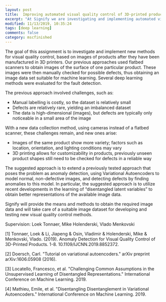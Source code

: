 ```yaml
---
layout: post
title:  Improving automated visual quality control of 3D-printed products (Signify)
excerpt: "At Signify we are investigating and implementing automated visual quality control of our 3D-printed products in order to improve our quality control and to lower the cost of non-quality. A baseline method to obtain images and detect anomalies (defects) has already been developed, based on deep learning algorithms. We plan to simplify the setup for obtaining images, such that it will work faster and for a bigger variety of products. Therefore, our aim is to expand the current methods for fault detection, making them more robust, reliable, and more compatible to the images obtained with this new method."
modified: 11/13/2019, 10:35:24
tags: [deep learning]
comments: false
category: mscfinished
---
```


The goal of this assignment is to investigate and implement new methods for visual quality control, based on images of products after they have been manufactured in 3D printers. Our previous approaches used flatbed scanners to obtain images of the surface of one particular product. These images were then manually checked for possible defects, thus obtaining an image data set suitable for machine learning. Several deep learning methods were evaluated for the fault detection.

The previous approach involved challenges, such as:
 
 * Manual labelling is costly, so the dataset is relatively small
 * Defects are relatively rare, yielding an imbalanced dataset
 * The data is high-dimensional (images), but defects are typically only noticeable in a small area of the image

With a new data collection method, using cameras instead of a flatbed scanner, these challenges remain, and new ones arise:

 * Images of the same product show more variety; factors such as location, orientation, and lighting conditions may vary
 * 3D printing allows for customizability in products, previously unseen product shapes still need to be checked for defects in a reliable way

The suggested approach is to extend a previously tested approach  that poses the problem as anomaly detection, using Variational Autoencoders  to model normal, non-defective images, and detecting defects by finding anomalies to this model. In particular, the suggested approach is to utilize recent developments in the learning of “disentangled latent variables”    to obtain better representations of the available image data.

Signify will provide the means and methods to obtain the required image data and will take care of a suitable image dataset for developing and testing new visual quality control methods.

Supervision: Loek Tonnaer, Mike Holenderski, Vlado Menkovski

[1]  Tonnaer, Loek & Li, Jiapeng & Osin, Vladimir & Holenderski, Mike & Menkovski, Vlado. (2019). Anomaly Detection for Visual Quality Control of 3D-Printed Products. 1-8. 10.1109/IJCNN.2019.8852372.

[2]  Doersch, Carl. "Tutorial on variational autoencoders." arXiv preprint arXiv:1606.05908 (2016).

[3] Locatello, Francesco, et al. "Challenging Common Assumptions in the Unsupervised Learning of Disentangled Representations." International Conference on Machine Learning. 2019.

[4] Mathieu, Emile, et al. "Disentangling Disentanglement in Variational Autoencoders." International Conference on Machine Learning. 2019.

